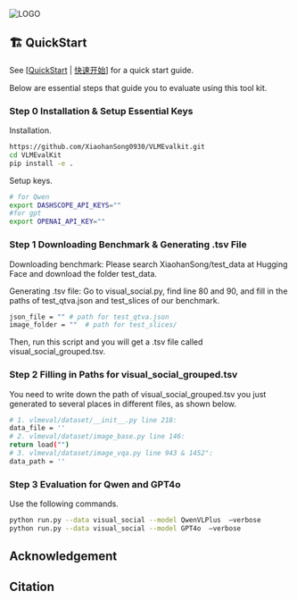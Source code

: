 ![LOGO](http://opencompass.openxlab.space/utils/MMLB.jpg)

## 🏗️ QuickStart

See [[QuickStart](/docs/en/Quickstart.md) | [快速开始](/docs/zh-CN/Quickstart.md)] for a quick start guide.

Below are essential steps that guide you to evaluate using this tool kit.

### Step 0 Installation & Setup Essential Keys
Installation.
```bash
https://github.com/XiaohanSong0930/VLMEvalkit.git
cd VLMEvalKit
pip install -e .
```

Setup keys.
```bash
# for Qwen
export DASHSCOPE_API_KEYS=""
#for gpt
export OPENAI_API_KEY=""
```

### Step 1 Downloading Benchmark & Generating .tsv File
Downloading benchmark:
Please search XiaohanSong/test_data at Hugging Face and download the folder test_data.

Generating .tsv file:
Go to visual_social.py, find line 80 and 90, and fill in the paths of test_qtva.json and test_slices of our benchmark. 
```bash
json_file = "" # path for test_qtva.json  
image_folder = ""  # path for test_slices/
```
Then, run this script and you will get a .tsv file called visual_social_grouped.tsv.

### Step 2 Filling in Paths for visual_social_grouped.tsv
You need to write down the path of visual_social_grouped.tsv you just generated to several places in different files, as shown below.
```bash
# 1. vlmeval/dataset/__init__.py line 218:
data_file = ''
# 2. vlmeval/dataset/image_base.py line 146:
return load("")
# 3. vlmeval/dataset/image_vqa.py line 943 & 1452":
data_path = ''
```
### Step 3 Evaluation for Qwen and GPT4o
Use the following commands.
```bash
python run.py --data visual_social --model QwenVLPlus  —verbose
python run.py --data visual_social --model GPT4o  —verbose
```

## Acknowledgement

## Citation


